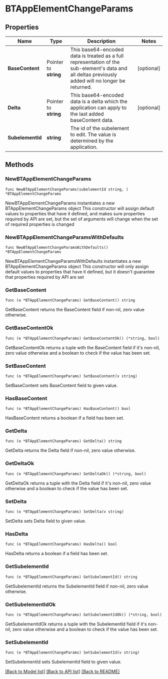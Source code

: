 # BTAppElementChangeParams

## Properties

Name | Type | Description | Notes
------------ | ------------- | ------------- | -------------
**BaseContent** | Pointer to **string** | This base64-encoded data is treated as a full representation of the sub-element&#39;s data and all deltas previously added will no longer be returned. | [optional] 
**Delta** | Pointer to **string** | This base64-encoded data is a delta which the application can apply to the last added baseContent data. | [optional] 
**SubelementId** | **string** | The id of the subelement to edit. The value is determined by the application. | 

## Methods

### NewBTAppElementChangeParams

`func NewBTAppElementChangeParams(subelementId string, ) *BTAppElementChangeParams`

NewBTAppElementChangeParams instantiates a new BTAppElementChangeParams object
This constructor will assign default values to properties that have it defined,
and makes sure properties required by API are set, but the set of arguments
will change when the set of required properties is changed

### NewBTAppElementChangeParamsWithDefaults

`func NewBTAppElementChangeParamsWithDefaults() *BTAppElementChangeParams`

NewBTAppElementChangeParamsWithDefaults instantiates a new BTAppElementChangeParams object
This constructor will only assign default values to properties that have it defined,
but it doesn't guarantee that properties required by API are set

### GetBaseContent

`func (o *BTAppElementChangeParams) GetBaseContent() string`

GetBaseContent returns the BaseContent field if non-nil, zero value otherwise.

### GetBaseContentOk

`func (o *BTAppElementChangeParams) GetBaseContentOk() (*string, bool)`

GetBaseContentOk returns a tuple with the BaseContent field if it's non-nil, zero value otherwise
and a boolean to check if the value has been set.

### SetBaseContent

`func (o *BTAppElementChangeParams) SetBaseContent(v string)`

SetBaseContent sets BaseContent field to given value.

### HasBaseContent

`func (o *BTAppElementChangeParams) HasBaseContent() bool`

HasBaseContent returns a boolean if a field has been set.

### GetDelta

`func (o *BTAppElementChangeParams) GetDelta() string`

GetDelta returns the Delta field if non-nil, zero value otherwise.

### GetDeltaOk

`func (o *BTAppElementChangeParams) GetDeltaOk() (*string, bool)`

GetDeltaOk returns a tuple with the Delta field if it's non-nil, zero value otherwise
and a boolean to check if the value has been set.

### SetDelta

`func (o *BTAppElementChangeParams) SetDelta(v string)`

SetDelta sets Delta field to given value.

### HasDelta

`func (o *BTAppElementChangeParams) HasDelta() bool`

HasDelta returns a boolean if a field has been set.

### GetSubelementId

`func (o *BTAppElementChangeParams) GetSubelementId() string`

GetSubelementId returns the SubelementId field if non-nil, zero value otherwise.

### GetSubelementIdOk

`func (o *BTAppElementChangeParams) GetSubelementIdOk() (*string, bool)`

GetSubelementIdOk returns a tuple with the SubelementId field if it's non-nil, zero value otherwise
and a boolean to check if the value has been set.

### SetSubelementId

`func (o *BTAppElementChangeParams) SetSubelementId(v string)`

SetSubelementId sets SubelementId field to given value.



[[Back to Model list]](../README.md#documentation-for-models) [[Back to API list]](../README.md#documentation-for-api-endpoints) [[Back to README]](../README.md)


